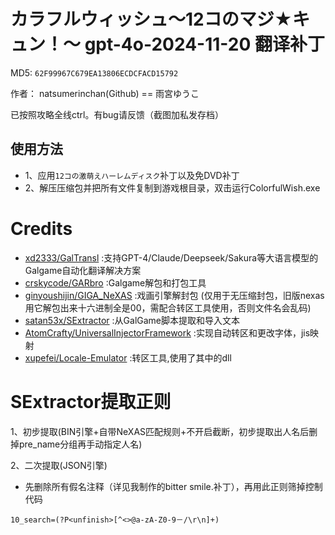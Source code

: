 # カラフルウィッシュ～12コのマジ★キュン！～ gpt-4o-2024-11-20 翻译补丁

MD5: `62F99967C679EA13806ECDCFACD15792`

作者： natsumerinchan(Github) == 雨宮ゆうこ

已按照攻略全线ctrl。有bug请反馈（截图加私发存档）

## 使用方法
- 1、应用`12コの激萌えハーレムディスク`补丁以及免DVD补丁
- 2、解压压缩包并把所有文件复制到游戏根目录，双击运行ColorfulWish.exe

# Credits

- [xd2333/GalTransl](https://github.com/xd2333/GalTransl.git) :支持GPT-4/Claude/Deepseek/Sakura等大语言模型的Galgame自动化翻译解决方案
- [crskycode/GARbro](https://github.com/crskycode/GARbro) :Galgame解包和打包工具
- [ginyoushijin/GIGA_NeXAS](https://github.com/ginyoushijin/GIGA_NeXAS.git) :戏画引擎解封包 (仅用于无压缩封包，旧版nexas用它解包出来十六进制全是00，需配合转区工具使用，否则文件名会乱码)
- [satan53x/SExtractor](https://github.com/satan53x/SExtractor.git) :从GalGame脚本提取和导入文本
- [AtomCrafty/UniversalInjectorFramework](https://github.com/AtomCrafty/UniversalInjectorFramework.git) :实现自动转区和更改字体，jis映射
- [xupefei/Locale-Emulator](https://github.com/xupefei/Locale-Emulator.git) :转区工具,使用了其中的dll

# SExtractor提取正则
1、初步提取(BIN引擎+自带NeXAS匹配规则+不开启截断，初步提取出人名后删掉pre_name分组再手动指定人名)

2、二次提取(JSON引擎)
- 先删除所有假名注释（详见我制作的bitter smile.补丁），再用此正则筛掉控制代码
```
10_search=(?P<unfinish>[^<>@a-zA-Z0-9－/\r\n]+)
```
